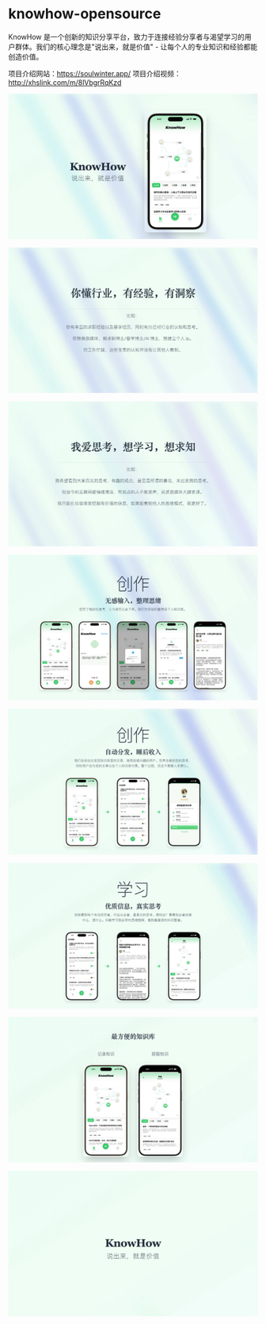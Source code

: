 # knowhow-opensource

KnowHow 是一个创新的知识分享平台，致力于连接经验分享者与渴望学习的用户群体。我们的核心理念是"说出来，就是价值" - 让每个人的专业知识和经验都能创造价值。

项目介绍网站：https://soulwinter.app/
项目介绍视频：http://xhslink.com/m/8lVbgrRqKzd

![image-20250728142913724](images/image-20250728142913724.png)

![image-20250728142859554](images/image-20250728142859554.png)

![image-20250728142908290](images/image-20250728142908290.png)

![image-20250728142920818](images/image-20250728142920818.png)

![image-20250728142941805](images/image-20250728142941805.png)

![image-20250728142949685](images/image-20250728142949685.png)

![image-20250728143000249](images/image-20250728143000249.png)

![image-20250728143006503](images/image-20250728143006503.png)

